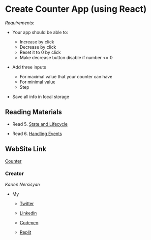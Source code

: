 # Create Counter App (using React)

_Requirements_:

- Your app should be able to:

  - Increase by click
  - Decrease by click
  - Reset it to 0 by click
  - Make decrease button disable if number <= 0

- Add three inputs

  - For maximal value that your counter can have
  - For minimal value
  - Step

- Save all info in local storage

## Reading Materials

- Read 5. [State and Lifecycle](https://reactjs.org/docs/state-and-lifecycle.html)

- Read 6. [Handling Events](https://reactjs.org/docs/handling-events.html)

## WebSite Link

[Counter](https://karlennersisyan.github.io/Create-Counter-App/)
### Creator

_Karlen Nersisyan_

- My

  - [Twitter](https://twitter.com/nersisyan_karl)

  - [Linkedin](https://www.linkedin.com/in/karlen-nersisyan/)

  - [Codepen](https://codepen.io/karlennersisyan/)

  - [Replit](https://replit.com/@KarlenNersisyan)
